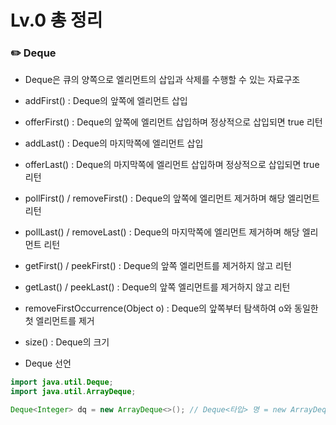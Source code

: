 # Lv.0 총 정리

###        ✏️ Deque

- Deque은 큐의 양쪽으로 엘리먼트의 삽입과 삭제를 수행할 수 있는 자료구조 </br>
- addFirst() : Deque의 앞쪽에 엘리먼트 삽입 </br>
- offerFirst() : Deque의 앞쪽에 엘리먼트 삽입하며 정상적으로 삽입되면 true 리턴 </br>
- addLast() : Deque의 마지막쪽에 엘리먼트 삽입 </br>
- offerLast() : Deque의 마지막쪽에 엘리먼트 삽입하며 정상적으로 삽입되면 true 리턴 </br>
- pollFirst() / removeFirst() : Deque의 앞쪽에 엘리먼트 제거하며 해당 엘리먼트 리턴 </br>
- pollLast() / removeLast() : Deque의 마지막쪽에 엘리먼트 제거하며 해당 엘리먼트 리턴 </br>
- getFirst() / peekFirst() : Deque의 앞쪽 엘리먼트를 제거하지 않고 리턴 </br>
- getLast() / peekLast() : Deque의 앞쪽 엘리먼트를 제거하지 않고 리턴 </br>
- removeFirstOccurrence(Object o) : Deque의 앞쪽부터 탐색하여 o와 동일한 첫 엘리먼트를 제거 </br>
- size() : Deque의 크기 </br>

- Deque 선언
```java
import java.util.Deque;
import java.util.ArrayDeque;

Deque<Integer> dq = new ArrayDeque<>(); // Deque<타입> 명 = new ArrayDeque<>()
```

